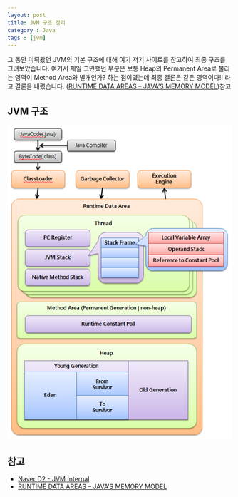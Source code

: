 ```yaml
---
layout: post
title: JVM 구조 정리
category : Java
tags : [jvm]
---
```

그 동안 미뤄왔던 JVM의 기본 구조에 대해 여기 저기 사이트를 참고하여 최종 구조를 그려보았습니다.
여기서 제일 고민했던 부분은 보통 Heap의 Permanent Area로 불리는 영역이 Method Area와 별개인가? 하는 점이였는데 최종 결론은 같은 영역이다!! 라고 결론을 내렸습니다. ([RUNTIME DATA AREAS – JAVA’S MEMORY MODEL](http://www.pointsoftware.ch/en/under-the-hood-runtime-data-areas-javas-memory-model/))참고

JVM 구조
----
![JVM 전체구조](/assets/img/java/jvm-structure/1.png)    

참고
----
- [Naver D2 - JVM Internal](http://d2.naver.com/helloworld/1230)
- [RUNTIME DATA AREAS – JAVA’S MEMORY MODEL](http://www.pointsoftware.ch/en/under-the-hood-runtime-data-areas-javas-memory-model/)
